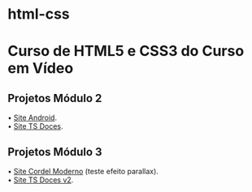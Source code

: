 # html-css
 <h1>Curso de HTML5 e CSS3 do Curso em Vídeo</h1>

<h2>Projetos Módulo 2</h2>
<p>
• <a href="https://eduardocasati.github.io/projeto-android/" target="_blank">Site Android</a>.
</br>
• <a href="https://eduardocasati.github.io/projeto-tsdoces/" target="_blank">Site TS Doces</a>.
</p>
<h2>Projetos Módulo 3</h2>
<p>
• <a href="https://eduardocasati.github.io/projeto-cordel/" target="_blank">Site Cordel Moderno</a> (teste efeito parallax).
</br>
• <a href="https://eduardocasati.github.io/site-tsdoces2/" target="_blank">Site TS Doces v2</a>.
</p>